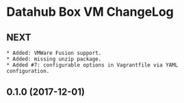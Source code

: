 # Datahub Box VM ChangeLog

## NEXT

    * Added: VMWare Fusion support.
    * Added: missing unzip package.
    * Added #7: configurable options in Vagrantfile via YAML configuration.

## 0.1.0 (2017-12-01)